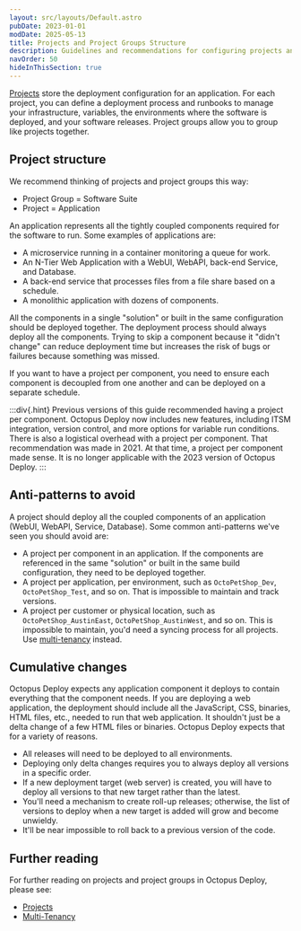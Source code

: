 ```yaml
---
layout: src/layouts/Default.astro
pubDate: 2023-01-01
modDate: 2025-05-13
title: Projects and Project Groups Structure
description: Guidelines and recommendations for configuring projects and project groups in Octopus Deploy.
navOrder: 50
hideInThisSection: true
---
```


[Projects](/docs/projects) store the deployment configuration for an application.  For each project, you can define a deployment process and runbooks to manage your infrastructure, variables, the environments where the software is deployed, and your software releases.  Project groups allow you to group like projects together.  

## Project structure

We recommend thinking of projects and project groups this way:

- Project Group = Software Suite
- Project = Application

An application represents all the tightly coupled components required for the software to run.  Some examples of applications are:

- A microservice running in a container monitoring a queue for work.
- An N-Tier Web Application with a WebUI, WebAPI, back-end Service, and Database.
- A back-end service that processes files from a file share based on a schedule.
- A monolithic application with dozens of components.

All the components in a single "solution" or built in the same configuration should be deployed together.  The deployment process should always deploy all the components.  Trying to skip a component because it "didn't change" can reduce deployment time but increases the risk of bugs or failures because something was missed.  

If you want to have a project per component, you need to ensure each component is decoupled from one another and can be deployed on a separate schedule.  

:::div{.hint}
Previous versions of this guide recommended having a project per component.  Octopus Deploy now includes new features, including ITSM integration, version control, and more options for variable run conditions.  There is also a logistical overhead with a project per component.  That recommendation was made in 2021.  At that time, a project per component made sense.  It is no longer applicable with the 2023 version of Octopus Deploy.
:::

## Anti-patterns to avoid

A project should deploy all the coupled components of an application (WebUI, WebAPI, Service, Database).  Some common anti-patterns we've seen you should avoid are:

- A project per component in an application.  If the components are referenced in the same "solution" or built in the same build configuration, they need to be deployed together.
- A project per application, per environment, such as `OctoPetShop_Dev`, `OctoPetShop_Test`, and so on.  That is impossible to maintain and track versions.
- A project per customer or physical location, such as `OctoPetShop_AustinEast`, `OctoPetShop_AustinWest`, and so on.  This is impossible to maintain, you'd need a syncing process for all projects.  Use [multi-tenancy](/docs/tenants) instead.

## Cumulative changes

Octopus Deploy expects any application component it deploys to contain everything that the component needs.  If you are deploying a web application, the deployment should include all the JavaScript, CSS, binaries, HTML files, etc., needed to run that web application.  It shouldn't just be a delta change of a few HTML files or binaries.  Octopus Deploy expects that for a variety of reasons.

- All releases will need to be deployed to all environments.  
- Deploying only delta changes requires you to always deploy all versions in a specific order.  
- If a new deployment target (web server) is created, you will have to deploy all versions to that new target rather than the latest.
- You'll need a mechanism to create roll-up releases; otherwise, the list of versions to deploy when a new target is added will grow and become unwieldy.
- It'll be near impossible to roll back to a previous version of the code.

## Further reading

For further reading on projects and project groups in Octopus Deploy, please see:

- [Projects](/docs/projects)
- [Multi-Tenancy](/docs/tenants)
